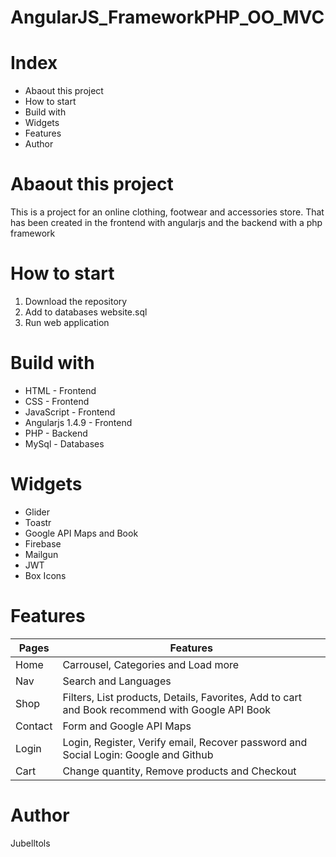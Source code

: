 # AngularJS_FrameworkPHP_OO_MVC

# Index

* Abaout this project
* How to start
* Build with
* Widgets
* Features
* Author

# Abaout this project

This is a project for an online clothing, footwear and accessories store. That has been created in the frontend with angularjs and the backend with a php framework

# How to start

1. Download the repository
2. Add to databases website.sql
3. Run web application

# Build with

* HTML - Frontend 
* CSS - Frontend 
* JavaScript - Frontend 
* Angularjs 1.4.9 - Frontend
* PHP - Backend
* MySql - Databases

# Widgets

* Glider
* Toastr
* Google API Maps and Book
* Firebase
* Mailgun
* JWT
* Box Icons

# Features

| Pages | Features |
| ------------- | ------------- |
| Home | Carrousel, Categories and Load more |
| Nav | Search and Languages |
| Shop | Filters, List products, Details, Favorites, Add to cart and Book recommend with Google API Book |
| Contact | Form and Google API Maps |
| Login | Login, Register, Verify email, Recover password and Social Login: Google and Github |
| Cart | Change quantity, Remove products and Checkout |

# Author

Jubelltols